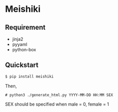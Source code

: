 # Meishiki

## Requirement
 - jinja2
 - pyyaml
 - python-box

## Quickstart
```bash
$ pip install meishiki
```
Then,
```
# python3 ./generate_html.py YYYY-MM-DD HH:MM SEX
```
SEX should be specified when male = 0, female = 1